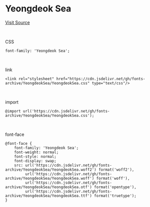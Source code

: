 # Yeongdeok Sea

[Visit Source](https://www.yd.go.kr/?page_id=120264)

&nbsp;

CSS

```
font-family: 'Yeongdeok Sea';
```

&nbsp;

link

```
<link rel="stylesheet" href="https://cdn.jsdelivr.net/gh/fonts-archive/YeongdeokSea/YeongdeokSea.css" type="text/css"/>
```

&nbsp;

import

```
@import url('https://cdn.jsdelivr.net/gh/fonts-archive/YeongdeokSea/YeongdeokSea.css');
```

&nbsp;

font-face

```
@font-face {
    font-family: 'Yeongdeok Sea';
    font-weight: normal;
    font-style: normal;
    font-display: swap;
    src: url('https://cdn.jsdelivr.net/gh/fonts-archive/YeongdeokSea/YeongdeokSea.woff2') format('woff2'),
         url('https://cdn.jsdelivr.net/gh/fonts-archive/YeongdeokSea/YeongdeokSea.woff') format('woff'),
         url('https://cdn.jsdelivr.net/gh/fonts-archive/YeongdeokSea/YeongdeokSea.otf') format('opentype'),
         url('https://cdn.jsdelivr.net/gh/fonts-archive/YeongdeokSea/YeongdeokSea.ttf') format('truetype');
}
```
